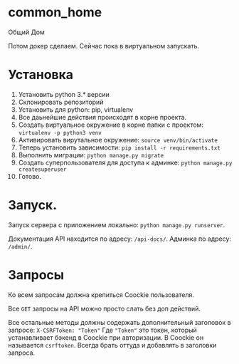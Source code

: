 # common_home
Общий Дом

Потом докер сделаем. Сейчас пока в виртуальном запускать.

# Установка
1. Установить python 3.* версии
2. Склонировать репозиторий
3. Установить для python:  pip, virtualenv
4. Все даьнейшие действия происходят в корне проекта.
5. Создать виртуальное окружение в корне папки с проектом: `virtualenv -p python3 venv`
6. Активировать вирутальное окружение: `source venv/bin/activate`
7. Теперь установить зависимости: `pip install -r requirements.txt`
8. Выполнить миграции: `python manage.py migrate`
9. Создать суперпользователя для доступа к админке: `python manage.py createsuperuser`
10. Готово.

# Запуск.
Запуск сервера с приложением локально: `python manage.py runserver`.

Документация API находится по адресу: `/api-docs/`.
Админка по адресу: `/admin/`.

# Запросы
Ко всем запросам должна крепиться Coockie пользователя.

Все `GET` запросы на API можно просто слать без доп действий.

Все остальные методы должны содержать дополнительный заголовок в запросе: `X-CSRFToken: "Token"`
Где `"Token"` это токен, который устанавливает бэкенд в Coockie при авторизации.
В Coockie он называется `csrftoken`. Всегда брать оттуда и добавлять в заголовки запроса.
